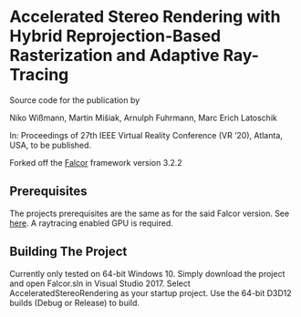 # Accelerated Stereo Rendering with Hybrid Reprojection-Based Rasterization and Adaptive Ray-Tracing
Source code for the publication by

Niko Wißmann, Martin Mišiak, Arnulph Fuhrmann, Marc Erich Latoschik

In: Proceedings of 27th IEEE Virtual Reality Conference (VR ’20), Atlanta, USA, to be published.

Forked off the [Falcor](https://github.com/NVIDIAGameWorks/Falcor/tree/f2b53b1bb9f8433f3c9e2570d2dc90dcd2440415) framework version 3.2.2

Prerequisites
------------------------
The projects prerequisites are the same as for the said Falcor version. See [here](https://github.com/MartinMisiak/Falcor/blob/AcceleratedStereoRendering_Falcor_3_2_2/Falcor_3_2.md).
A raytracing enabled GPU is required.

Building The Project
---------------
Currently only tested on 64-bit Windows 10. 
Simply download the project and open Falcor.sln in Visual Studio 2017. Select AcceleratedStereoRendering as your startup project. Use the 64-bit D3D12 builds (Debug or Release) to build.
